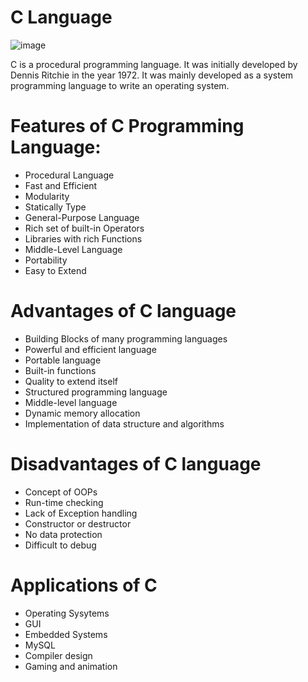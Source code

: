 # C Language

![image](https://user-images.githubusercontent.com/90493668/181919745-2586f35e-157c-4252-937d-e6be533934bb.png) 

C is a procedural programming language. It was initially developed by Dennis Ritchie in the year 1972. It was mainly developed as a system programming language to write an operating system.

# Features of C Programming Language: 

- Procedural Language
- Fast and Efficient
- Modularity
- Statically Type
- General-Purpose Language
- Rich set of built-in Operators
- Libraries with rich Functions
- Middle-Level Language
- Portability
- Easy to Extend

# Advantages of C language

- Building Blocks of many programming languages
- Powerful and efficient language
- Portable language
- Built-in functions
- Quality to extend itself
- Structured programming language
- Middle-level language
- Dynamic memory allocation
- Implementation of data structure and algorithms

# Disadvantages of C language

- Concept of OOPs
- Run-time checking
- Lack of Exception handling
- Constructor or destructor
- No data protection
- Difficult to debug

# Applications of C

- Operating Sysytems
- GUI
- Embedded Systems
- MySQL
- Compiler design
- Gaming and animation

